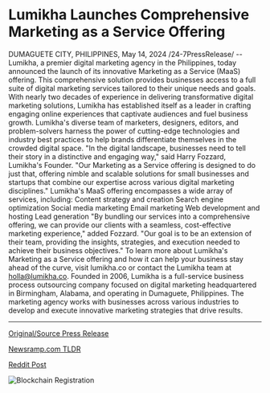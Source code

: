 # Lumikha Launches Comprehensive Marketing as a Service Offering

DUMAGUETE CITY, PHILIPPINES, May 14, 2024 /24-7PressRelease/ -- Lumikha, a premier digital marketing agency in the Philippines, today announced the launch of its innovative Marketing as a Service (MaaS) offering. This comprehensive solution provides businesses access to a full suite of digital marketing services tailored to their unique needs and goals.  With nearly two decades of experience in delivering transformative digital marketing solutions, Lumikha has established itself as a leader in crafting engaging online experiences that captivate audiences and fuel business growth.   Lumikha's diverse team of marketers, designers, editors, and problem-solvers harness the power of cutting-edge technologies and industry best practices to help brands differentiate themselves in the crowded digital space.  "In the digital landscape, businesses need to tell their story in a distinctive and engaging way," said Harry Fozzard, Lumikha's Founder. "Our Marketing as a Service offering is designed to do just that, offering nimble and scalable solutions for small businesses and startups that combine our expertise across various digital marketing disciplines."  Lumikha's MaaS offering encompasses a wide array of services, including:  Content strategy and creation Search engine optimization  Social media marketing Email marketing Web development and hosting Lead generation   "By bundling our services into a comprehensive offering, we can provide our clients with a seamless, cost-effective marketing experience," added Fozzard. "Our goal is to be an extension of their team, providing the insights, strategies, and execution needed to achieve their business objectives."  To learn more about Lumikha's Marketing as a Service offering and how it can help your business stay ahead of the curve, visit lumikha.co or contact the Lumikha team at holla@lumikha.co.  Founded in 2006, Lumikha is a full-service business process outsourcing company focused on digital marketing headquartered in Birmingham, Alabama, and operating in Dumaguete, Philippines. The marketing agency works with businesses across various industries to develop and execute innovative marketing strategies that drive results. 

---

[Original/Source Press Release](https://www.24-7pressrelease.com/press-release/510791/lumikha-launches-comprehensive-marketing-as-a-service-offering)
                    

[Newsramp.com TLDR](None) 



[Reddit Post](https://www.reddit.com/r/MarketingNewsramp/comments/1csqolr/lumikha_launches_innovative_marketing_as_a/) 



![Blockchain Registration](https://cdn.newsramp.app/24-7PressRelease/qrcode/245/15/gulfSL02.webp)
